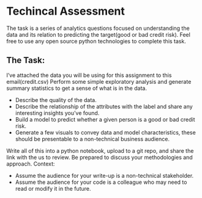 # Techincal Assessment 
The task is a series of analytics questions focused on understanding the data and its relation to predicting the target(good or bad credit risk). Feel free to use any open source python technologies to complete this task.

## The Task:

I’ve attached the data you will be using for this assignment to this email(credit.csv)
Perform some simple exploratory analysis and generate summary statistics to get a sense of what is in the data.
- Describe the quality of the data.
- Describe the relationship of the attributes with the label and share any interesting insights you’ve found.
- Build a model to predict whether a given person is a good or bad credit risk.
- Generate a few visuals to convey data and model characteristics, these should be presentable to a non-technical business audience.

Write all of this into a python notebook, upload to a git repo, and share the link with the us to review.  Be prepared to discuss your methodologies and approach.
Context:

- Assume the audience for your write-up is a non-technical stakeholder.
- Assume the audience for your code is a colleague who may need to read or modify it in the future.  
